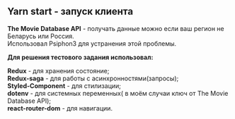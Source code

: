 ## Yarn start - запуск клиента

**The Movie Database API** - получать данные можно если ваш регион не Беларусь или Россия.  
Использовал Psiphon3 для устранения этой проблемы.  

**Для решения тестового задания использовал:**

**Redux** - для хранения состояние;  
**Redux-saga** - для работы с асинхронностями(запросы);    
**Styled-Component** - для стилизации;  
**dotenv** - для системных переменных( в моём случаи ключ от The Movie Database API);  
**react-router-dom** - для навигации.





